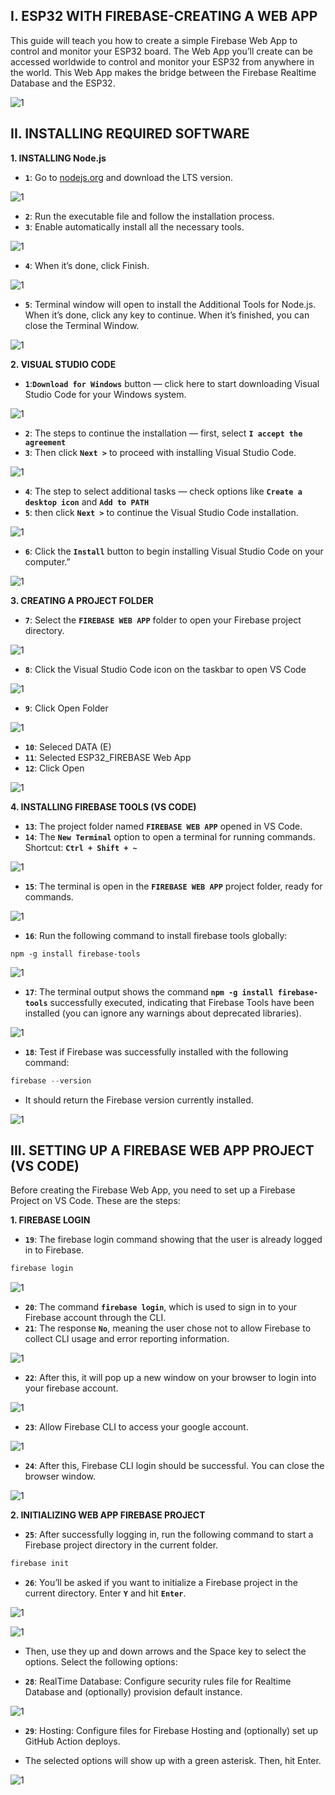 ## I. ESP32 WITH FIREBASE-CREATING A WEB APP

This guide will teach you how to create a simple Firebase Web App to control and monitor your ESP32 board. The Web App you’ll create can be accessed worldwide to control and monitor your ESP32 from anywhere in the world. This Web App makes the bridge between the Firebase Realtime Database and the ESP32.

![1](images/62.png)

## II. INSTALLING REQUIRED SOFTWARE

**1. INSTALLING Node.js**

* **`1`**: Go to [nodejs.org](https://nodejs.org/en) and download the LTS version.

![1](images/63.png)

* **`2`**: Run the executable file and follow the installation process.
* **`3`**: Enable automatically install all the necessary tools.

![1](images/64.png)

* **`4`**: When it’s done, click Finish.

![1](images/64.png)

* **`5`**:  Terminal window will open to install the Additional Tools for Node.js. When it’s done, click any key to continue. When it’s finished, you can close the Terminal Window.

![1](images/65.png)

**2. VISUAL STUDIO CODE**

* **`1`**:**`Download for Windows`** button — click here to start downloading Visual Studio Code for your Windows system.

![1](images/1.png)

* **`2`**: The steps to continue the installation — first, select **`I accept the agreement`** 
* **`3`**: Then click **`Next >`**  to proceed with installing Visual Studio Code.

![1](images/2.png)

* **`4`**: The step to select additional tasks — check options like **`Create a desktop icon`** and **`Add to PATH`**
* **`5`**: then click **`Next >`** to continue the Visual Studio Code installation.

![1](images/3.png)

* **`6`**: Click the **`Install`** button to begin installing Visual Studio Code on your computer.”

![1](images/4.png)

**3. CREATING A PROJECT FOLDER**

* **`7`**: Select the **`FIREBASE WEB APP`** folder to open your Firebase project directory.

![1](images/5.png)

* **`8`**: Click the Visual Studio Code icon on the taskbar to open VS Code

![1](images/6.png)

* **`9`**: Click Open Folder

![1](images/7.png)

* **`10`**: Seleced DATA (E)
* **`11`**: Selected ESP32_FIREBASE Web App
* **`12`**: Click Open

![1](images/8.png)

**4. INSTALLING FIREBASE TOOLS (VS CODE)**

* **`13`**: The project folder named **`FIREBASE WEB APP`** opened in VS Code.
* **`14`**: The **`New Terminal`** option to open a terminal for running commands. Shortcut: **`Ctrl + Shift + ~`**

![1](images/9.png)

* **`15`**: The terminal is open in the **`FIREBASE WEB APP`** project folder, ready for commands.

![1](images/10.png)

* **`16`**: Run the following command to install firebase tools globally:

```cp
npm -g install firebase-tools
```

![1](images/11.png)

* **`17`**: The terminal output shows the command **`npm -g install firebase-tools`** successfully executed, indicating that Firebase Tools have been installed (you can ignore any warnings about deprecated libraries).

![1](images/12.png)

* **`18`**: Test if Firebase was successfully installed with the following command:

```cpp
firebase --version
```

* It should return the Firebase version currently installed.

![1](images/13.png)


## III. SETTING UP A FIREBASE WEB APP PROJECT (VS CODE)
Before creating the Firebase Web App, you need to set up a Firebase Project on VS Code. These are the steps:

**1. FIREBASE LOGIN**

* **`19`**: The firebase login command showing that the user is already logged in to Firebase.

```cpp
firebase login
```

![1](images/14.png)

* **`20`**: The command **`firebase login`**, which is used to sign in to your Firebase account through the CLI.
* **`21`**: The response **`No`**, meaning the user chose not to allow Firebase to collect CLI usage and error reporting information.

![1](images/15.png)

* **`22`**: After this, it will pop up a new window on your browser to login into your firebase account.
  
![1](images/16.png)

* **`23`**: Allow Firebase CLI to access your google account.

![1](images/17.png)

* **`24`**: After this, Firebase CLI login should be successful. You can close the browser window.

![1](images/18.png)

**2. INITIALIZING WEB APP FIREBASE PROJECT**

* **`25`**: After successfully logging in, run the following command to start a Firebase project directory in the current folder.

```cpp
firebase init
```

* **`26`**: You’ll be asked if you want to initialize a Firebase project in the current directory. Enter **`Y`** and hit **`Enter`**.

![1](images/19.png)

![1](images/20.png)

* Then, use they up and down arrows and the Space key to select the options. Select the following options:

* **`28`**: RealTime Database: Configure security rules file for Realtime Database and (optionally) provision default instance.

![1](images/21.png)

* **`29`**: Hosting: Configure files for Firebase Hosting and (optionally) set up GitHub Action deploys.
  
* The selected options will show up with a green asterisk. Then, hit Enter.
  
![1](images/22.png)



